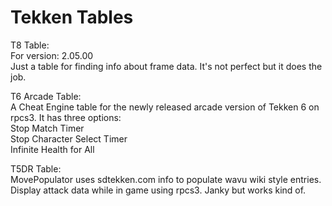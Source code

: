 # Tekken Tables

T8 Table:
<br>For version: 2.05.00
<br>Just a table for finding info about frame data. It's not perfect but it does the job.

T6 Arcade Table:
<br>A Cheat Engine table for the newly released arcade version of Tekken 6 on rpcs3. It has three options:
<br>Stop Match Timer
<br>Stop Character Select Timer
<br>Infinite Health for All

T5DR Table:
<br>MovePopulator uses sdtekken.com info to populate wavu wiki style entries.
<br>Display attack data while in game using rpcs3. Janky but works kind of.
